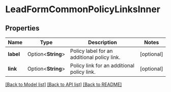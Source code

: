 # LeadFormCommonPolicyLinksInner

## Properties

Name | Type | Description | Notes
------------ | ------------- | ------------- | -------------
**label** | Option<**String**> | Policy label for an additional policy link. | [optional]
**link** | Option<**String**> | Policy link for an additional policy link. | [optional]

[[Back to Model list]](../README.md#documentation-for-models) [[Back to API list]](../README.md#documentation-for-api-endpoints) [[Back to README]](../README.md)


